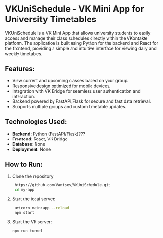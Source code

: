 # VKUniSchedule - VK Mini App for University Timetables

VKUniSchedule is a VK Mini App that allows university students to easily access and manage their class schedules directly within the VKontakte platform. The application is built using Python for the backend and React for the frontend, providing a simple and intuitive interface for viewing daily and weekly timetables.

## Features:
- View current and upcoming classes based on your group.
- Responsive design optimized for mobile devices.
- Integration with VK Bridge for seamless user authentication and interaction.
- Backend powered by FastAPI/Flask for secure and fast data retrieval.
- Supports multiple groups and custom timetable updates.

## Technologies Used:
- **Backend**: Python (FastAPI/Flask)???
- **Frontend**: React, VK Bridge
- **Database**:  None
- **Deployment**: None

## How to Run:
1. Clone the repository:
   ```bash
    https://github.com/Vantsev/VKUniSchedule.git
    cd my-app
   
2. Start the local server:
   ```bash
    uvicorn main:app --reload
    npm start

3. Start the VK server:
   ```bash
   npm run tunnel
   

